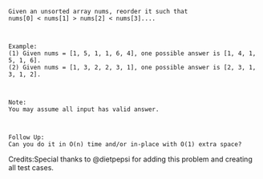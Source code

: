 
    Given an unsorted array nums, reorder it such that
    nums[0] < nums[1] > nums[2] < nums[3]....



    Example:
    (1) Given nums = [1, 5, 1, 1, 6, 4], one possible answer is [1, 4, 1, 5, 1, 6].
    (2) Given nums = [1, 3, 2, 2, 3, 1], one possible answer is [2, 3, 1, 3, 1, 2].



    Note:
    You may assume all input has valid answer.



    Follow Up:
    Can you do it in O(n) time and/or in-place with O(1) extra space?


Credits:Special thanks to @dietpepsi for adding this problem and creating all test cases.